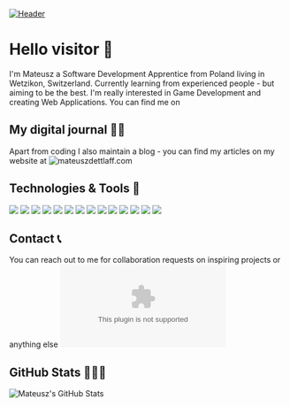 [![Header](../img/banner.jpg "Header")](https://mateuszdettlaff.com/)
# Hello visitor 👋
I'm Mateusz a Software Development Apprentice from Poland living in Wetzikon, Switzerland. Currently learning from experienced people - but aiming to be the best. I'm really interested in Game Development and creating Web Applications. You can find me on 

## My digital journal ✍🏻
Apart from coding I also maintain a blog - you can find my articles on my website at ![mateuszdettlaff.com](https://mateuszdettlaff.com/)

## Technologies & Tools 🔧
![](https://img.shields.io/badge/OS-Windows-informational?style=flat&logo=windows&logoColor=white&color=2bbc8a)
![](https://img.shields.io/badge/Editor-IntelliJ-informational?style=flat&logo=intellij-idea&logoColor=white&color=2bbc8a)
![](https://img.shields.io/badge/Editor-Atom-informational?style=flat&logo=atom&logoColor=white&color=2bbc8a)
![](https://img.shields.io/badge/Code-Java-informational?style=flat&logo=java&logoColor=white&color=2bbc8a)
![](https://img.shields.io/badge/Code-C++-informational?style=flat&logo=c%2B%2B&logoColor=white&color=2bbc8a)
![](https://img.shields.io/badge/Code-TypeScript-informational?style=flat&logo=typescript&logoColor=white&color=2bbc8a)
![](https://img.shields.io/badge/Code-HTML-informational?style=flat&logo=html5&logoColor=white&color=2bbc8a)
![](https://img.shields.io/badge/Code-CSS-informational?style=flat&logo=css3&logoColor=white&color=2bbc8a)
![](https://img.shields.io/badge/Code-React-informational?style=flat&logo=react&logoColor=white&color=2bbc8a)
![](https://img.shields.io/badge/Code-SpringBoot-informational?style=flat&logo=spring&logoColor=white&color=2bbc8a)
![](https://img.shields.io/badge/Shell-PowerShell-informational?style=flat&logo=powershell&logoColor=white&color=2bbc8a)
![](https://img.shields.io/badge/Tools-PostgreSQL-informational?style=flat&logo=postgresql&logoColor=white&color=2bbc8a)
![](https://img.shields.io/badge/Tools-Docker-informational?style=flat&logo=docker&logoColor=white&color=2bbc8a)
![](https://img.shields.io/badge/Engine-Unreal-informational?style=flat&logo=unrealengine&logoColor=white&color=2bbc8a)

## Contact 📞
You can reach out to me for collaboration requests on inspiring projects or anything else ![here](mailto:mateusz@mateuszdettlaff.com)

## GitHub Stats 👨🏽‍💻
![Mateusz's GitHub Stats](https://github-readme-stats.vercel.app/api?username=emdyyy&show_icons=true&theme=dark)
